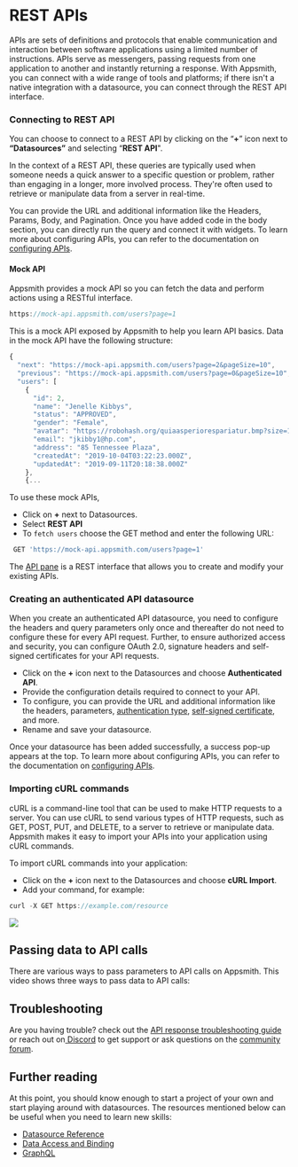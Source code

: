 # REST APIs

APIs are sets of definitions and protocols that enable communication and interaction between software applications using a limited number of instructions. APIs serve as messengers, passing requests from one application to another and instantly returning a response. With Appsmith, you can connect with a wide range of tools and platforms; if there isn't a native integration with a datasource, you can connect through the REST API interface. 


### Connecting to REST API

You can choose to connect to a REST API by clicking on the “**+**” icon next to **“Datasources”** and selecting “**REST API**".

In the context of a REST API, these queries are typically used when someone needs a quick answer to a specific question or problem, rather than engaging in a longer, more involved process. They're often used to retrieve or manipulate data from a server in real-time.


 <VideoEmbed host="youtube" videoId="IptCmvKdbog" title="Add new API" caption="Add new REST API"/> 

You can provide the URL and additional information like the Headers, Params, Body, and Pagination. Once you have added code in the body section, you can directly run the query and connect it with widgets. To learn more about configuring APIs, you can refer to the documentation on [configuring APIs](/core-concepts/connecting-to-data-sources/authentication/connect-to-apis).

#### Mock API

Appsmith provides a mock API so you can fetch the data and perform actions using a RESTful interface.

```js
https://mock-api.appsmith.com/users?page=1
```

This is a mock API exposed by Appsmith to help you learn API basics. Data in the mock API have the following structure:

```js
{
  "next": "https://mock-api.appsmith.com/users?page=2&pageSize=10",
  "previous": "https://mock-api.appsmith.com/users?page=0&pageSize=10",
  "users": [
    {
      "id": 2,
      "name": "Jenelle Kibbys",
      "status": "APPROVED",
      "gender": "Female",
      "avatar": "https://robohash.org/quiaasperiorespariatur.bmp?size=100x100&set=set1",
      "email": "jkibby1@hp.com",
      "address": "85 Tennessee Plaza",
      "createdAt": "2019-10-04T03:22:23.000Z",
      "updatedAt": "2019-09-11T20:18:38.000Z"
    },
    {...
```

<VideoEmbed host="youtube" videoId="DWLF0pNjjuI" title="Using A Sample API " caption="How to use mock API | Example"/>

 To use these mock APIs,

* Click on **+** next to Datasources.
* Select **REST API**
* To ```fetch users``` choose the GET method and enter the following URL:

```js
 GET 'https://mock-api.appsmith.com/users?page=1'
```


The [API pane](/core-concepts/connecting-to-data-sources/authentication/connect-to-apis) is a REST interface that allows you to create and modify your existing APIs.



### Creating an authenticated API datasource

When you create an authenticated API datasource, you need to configure the headers and query parameters only once and thereafter do not need to configure these for every API request. Further, to ensure authorized access and security, you can configure OAuth 2.0, signature headers and self-signed certificates for your API requests.

 <VideoEmbed host="youtube" videoId="Uy7ZDviGbtM" title="Add new API" caption="Add new API"/> 


* Click on the **+** icon next to the Datasources and choose **Authenticated API**.
* Provide the configuration details required to connect to your API.
* To configure, you can provide the URL and additional information like the headers, parameters, [authentication type](core-concepts/connecting-to-data-sources/authentication/authentication-type), [self-signed certificate](/core-concepts/connecting-to-data-sources/authentication/self-signed-certificates), and more.
* Rename and save your datasource.



Once your datasource has been added successfully, a success pop-up appears at the top. To learn more about configuring APIs, you can refer to the documentation on [configuring APIs](/core-concepts/connecting-to-data-sources/authentication/connect-to-apis).


### Importing cURL commands

cURL is a command-line tool that can be used to make HTTP requests to a server. You can use cURL to send various types of HTTP requests, such as GET, POST, PUT, and DELETE, to a server to retrieve or manipulate data. Appsmith makes it easy to import your APIs into your application using cURL commands.


To import cURL commands into your application:

* Click on the **+** icon next to the Datasources and choose **cURL Import**.
* Add your command, for example:

```js
curl -X GET https://example.com/resource
```

![](</img/import_curl_(1).gif>)

## Passing data to API calls

There are various ways to pass parameters to API calls on Appsmith. This video shows three ways to pass data to API calls:

<VideoEmbed host="youtube" videoId="znaaDiQbAS8" title="How to pass parameters to an API call" caption="How to pass parameters to an API call"/>



## Troubleshooting

Are you having trouble? check out the [API response troubleshooting guide](/help-and-support/troubleshooting-guide/query-errors) or reach out on[ Discord](https://discord.com/invite/rBTTVJp) to get support or ask questions on the [community forum](https://community.appsmith.com/).

## Further reading

At this point, you should know enough to start a project of your own and start playing around with datasources. The resources mentioned below can be useful when you need to learn new skills:

* [Datasource Reference](reference/datasources)
* [Data Access and Binding](/core-concepts/data-access-and-binding)
* [GraphQL](reference/datasources/graphql)

